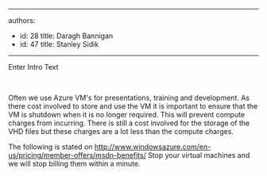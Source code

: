 

---
authors:
  - id: 28
    title: Daragh Bannigan
  - id: 47
    title: Stanley Sidik
---




<span class='intro'> Enter Intro Text </span>

<p>​</p><p>Often we use Azure VM's for presentations, training and development. As there cost involved to store and use the VM it is important to ensure that the VM is shutdown when it is no longer required. This will prevent compute charges from incurring. There is still a cost involved for the storage of the VHD files but these charges are a lot less than the compute charges. </p><p>The following is stated on <a href="http&#58;//www.windowsazure.com/en-us/pricing/member-offers/msdn-benefits/">http&#58;//www.windowsazure.com/en-us/pricing/member-offers/msdn-benefits/</a> Stop your virtual machines and we will stop billing them within a minute.&#160;​</p>


